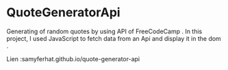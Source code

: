 # QuoteGeneratorApi
Generating of random quotes by using API of FreeCodeCamp . In this project, I used JavaScript to fetch data from an Api and display it in the dom .

Lien :samyferhat.github.io/quote-generator-api
